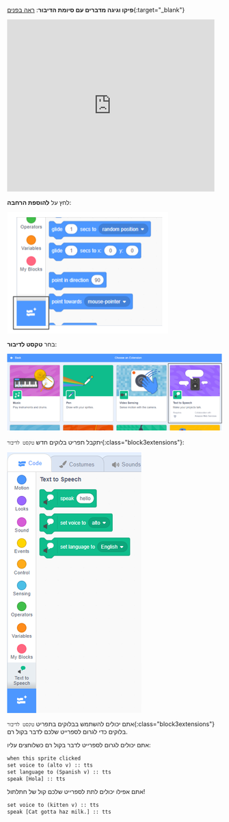 **פיקו וגיגה מדברים עם סיומת הדיבור**: [ראה בפנים](https://scratch.mit.edu/projects/499373708/editor){:target="_blank"}

<div class="scratch-preview">
  <iframe allowtransparency="true" width="485" height="402" src="https://scratch.mit.edu/projects/embed/499373708/?autostart=false" frameborder="0"></iframe>
</div>

לחץ על **להוספת הרחבה**:

![הסמל 'הוסף הרחבה'.](images/add-extension.png)

בחר **טקסט לדיבור**:

![התוסף 'טקסט לדיבור' מודגש.](images/text-to-speech.png)

יתקבל תפריט בלוקים חדש `טקסט לדיבור`{:class="block3extensions"}:

![תפריט הבלוקים 'טקסט לדיבור'.](images/text-to-speech-blocks.png)

אתם יכולים להשתמש בבלוקים בתפריט `טקסט לדיבור`{:class="block3extensions"} בלוקים כדי לגרום לספרייט שלכם לדבר בקול רם.

אתם יכולים לגרום לספרייט לדבר בקול רם כשלוחצים עליו:

```blocks3
when this sprite clicked
set voice to (alto v) :: tts
set language to (Spanish v) :: tts
speak [Hola] :: tts
```

אתם אפילו יכולים לתת לספרייט שלכם קול של חתלתול!

```blocks3
set voice to (kitten v) :: tts
speak [Cat gotta haz milk.] :: tts
```
